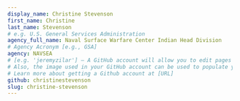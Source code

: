 ```yaml
---
display_name: Christine Stevenson
first_name: Christine
last_name: Stevenson
# e.g. U.S. General Services Administration
agency_full_name: Naval Surface Warfare Center Indian Head Division
# Agency Acronym [e.g., GSA]
agency: NAVSEA
# [e.g. 'jeremyzilar'] — A GitHub account will allow you to edit pages on Digital.gov.
# Also, the image used in your GitHub account can be used to populate your digital.gov profile photo.
# Learn more about getting a Github account at [URL]
github: christinestevenson
slug: christine-stevenson
---
```

